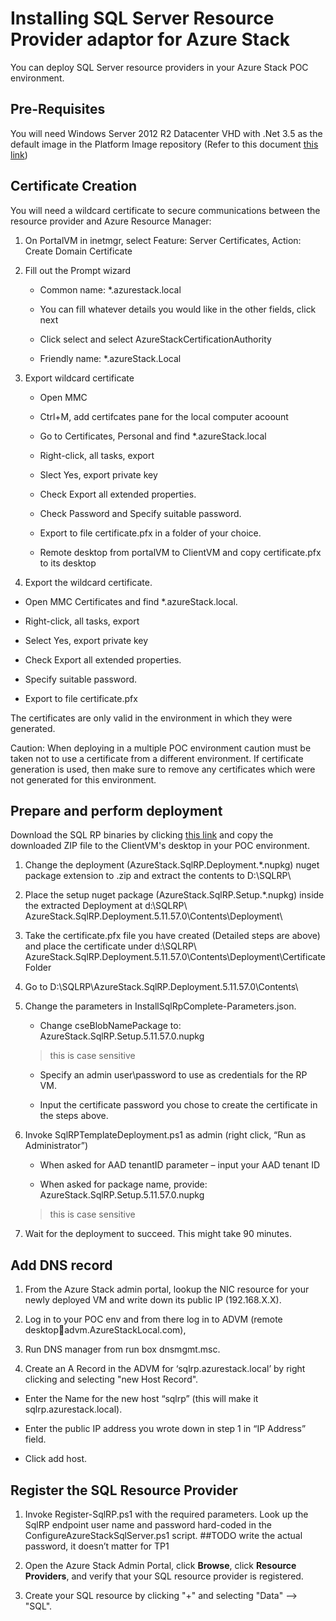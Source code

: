 <properties
	pageTitle="Prepare the physical machine"
	description="Prepare the physical machine"
	services="azure-stack"
	documentationCenter=""
	authors="ErikjeMS"
	manager="v-kiwhit"
	editor=""/>

<tags
	ms.service="multiple"
	ms.workload="na"
	ms.tgt_pltfrm="na"
	ms.devlang="na"
	ms.topic="article"
	ms.date="01/04/2016"
	ms.author="v-anpasi"/>

# Installing SQL Server Resource Provider adaptor for Azure Stack

You can deploy SQL Server resource providers in your Azure Stack POC environment.

## Pre-Requisites
You will need Windows Server 2012 R2 Datacenter VHD with .Net 3.5 as the default image in the Platform Image repository (Refer to this document [this link](https://fakeurl.com))


## Certificate Creation

You will need a wildcard certificate to secure communications between the resource provider and Azure Resource Manager:

1.	On PortalVM in inetmgr, select Feature: Server Certificates, Action: Create Domain Certificate

2.	Fill out the Prompt wizard

	- Common name: *.azurestack.local
	
	- You can fill whatever details you would like in the other fields, click next
	
	- Click select and select AzureStackCertificationAuthority
	
	- Friendly name: *.azureStack.Local    
	
3.	Export wildcard certificate

	- Open MMC
	
	- Ctrl+M, add certifcates pane for the local computer acoount
	 
	- Go to Certificates, Personal and find *.azureStack.local
	
	- Right-click, all tasks, export
	
	- Slect Yes, export private key
	
	- Check Export all extended properties.
	
	- Check Password and Specify suitable password. 
	
	- Export to file certificate.pfx in a folder of your choice.
	
	- Remote desktop from portalVM to ClientVM and copy certificate.pfx to its desktop

3.	Export the wildcard certificate.

  - Open MMC Certificates and find \*.azureStack.local.

  - Right-click, all tasks, export

  - Select Yes, export private key

  - Check Export all extended properties.

  - Specify suitable password.

  - Export to file certificate.pfx

The certificates are only valid in the environment in which they were generated.

Caution: When deploying in a multiple POC environment caution must be taken not to use a certificate from a different environment. If certificate generation is used, then make sure to remove any certificates which were not generated for this environment.

## Prepare and perform deployment

Download the SQL RP binaries by clicking [this link](https://fakeurl.com) and copy the downloaded ZIP file to the ClientVM's desktop in your POC environment.

1.	Change the deployment (AzureStack.SqlRP.Deployment.\*.nupkg) nuget package extension to .zip and extract the contents to D:\SQLRP\

2.	Place the setup nuget package (AzureStack.SqlRP.Setup.\*.nupkg) inside the extracted Deployment at d:\SQLRP\ AzureStack.SqlRP.Deployment.5.11.57.0\Contents\Deployment\

3.	Take the certificate.pfx file you have created (Detailed steps are above) and place the certificate under d:\SQLRP\ AzureStack.SqlRP.Deployment.5.11.57.0\Contents\Deployment\Certificate Folder

4.	Go to D:\SQLRP\AzureStack.SqlRP.Deployment.5.11.57.0\Contents\

5.	Change the parameters in InstallSqlRpComplete-Parameters.json.

    - Change cseBlobNamePackage to: AzureStack.SqlRP.Setup.5.11.57.0.nupkg
    >this is case sensitive

    - Specify an admin user\password to use as credentials for the RP VM.

    - Input the certificate password you chose to create the certificate in the steps above.

6. Invoke SqlRPTemplateDeployment.ps1 as admin (right click, “Run as Administrator”)

    - When asked for AAD tenantID parameter – input your AAD tenant ID

    - When asked for package name, provide: AzureStack.SqlRP.Setup.5.11.57.0.nupkg
    >this is case sensitive

7.	Wait for the deployment to succeed. This might take 90 minutes.

## Add DNS record

1.	From the Azure Stack admin portal, lookup the NIC resource for your newly deployed VM and write down its public IP (192.168.X.X).

2.	Log in to your POC env and from there log in to ADVM (remote desktopadvm.AzureStackLocal.com),

3.	Run DNS manager from run box dnsmgmt.msc.

4.	Create an A Record in the ADVM for ‘sqlrp.azurestack.local’ by right clicking and selecting "new Host Record".

  - Enter the Name for the new host “sqlrp” (this will make it sqlrp.azurestack.local).

  - Enter the public IP address you wrote down in step 1 in “IP Address” field.

  - Click add host.

## Register the SQL Resource Provider

1.	Invoke Register-SqlRP.ps1 with the required parameters. Look up the SqlRP endpoint user name and password hard-coded in the ConfigureAzureStackSqlServer.ps1 script. ##TODO write the actual password, it doesn’t matter for TP1

2. Open the Azure Stack Admin Portal, click **Browse**, click **Resource Providers**, and verify that your SQL resource provider is registered.

3. Create your SQL resource by clicking "+" and selecting "Data" --> "SQL".
